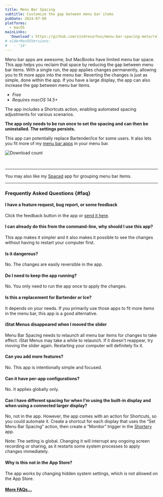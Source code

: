 ```yaml
---
title: Menu Bar Spacing
subtitle: Customize the gap between menu bar items
pubDate: 2024-07-09
platforms:
  - macOS
mainLinks:
  'Download': https://github.com/sindresorhus/menu-bar-spacing-meta/releases/latest/download/Menu.Bar.Spacing.zip
# olderMacOSVersions:
#   - '14'
---
```


Menu bar apps are awesome, but MacBooks have limited menu bar space. This app helps you reclaim that space by reducing the gap between menu bar items. With a single run, the app applies changes permanently, allowing you to fit more apps into the menu bar. Reverting the changes is just as simple, done within the app. If you have a large display, the app can also increase the gap between menu bar items.

- *Free*
- *Requires macOS 14.5+*

The app includes a Shortcuts action, enabling automated spacing adjustments for various scenarios.

**The app only needs to be run once to set the spacing and can then be uninstalled. The settings persists.**

This app can potentially replace Bartender/Ice for some users. It also lets you fit more of my [menu bar apps](/apps/menu-bar) in your menu bar.

![Download count](https://img.shields.io/github/downloads/sindresorhus/menu-bar-spacing-meta/total?color=3e65d0)

<br>

---

You may also like my [Spaced](/spaced) app for grouping menu bar items.

---

### Frequently Asked Questions {#faq}

#### I have a feature request, bug report, or some feedback

Click the feedback button in the app or [send it here](https://sindresorhus.com/feedback?product=Menu%20Bar%20Spacing&referrer=Website-FAQ).

#### I can already do this from the command-line, why should I use this app?

This app makes it simpler and it also makes it possible to see the changes without having to restart your computer first.

#### Is it dangerous?

No. The changes are easily reversible in the app.

#### Do I need to keep the app running?

No. You only need to run the app once to apply the changes.

#### Is this a replacement for Bartender or Ice?

It depends on your needs. If you primarily use those apps to fit more items in the menu bar, this app is a good alternative.

#### iStat Menus disappeared when I moved the slider

Menu Bar Spacing needs to relaunch all menu bar items for changes to take effect. iStat Menus may take a while to relaunch. If it doesn't reappear, try moving the slider again. Restarting your computer will definitely fix it.

#### Can you add more features?

No. This app is intentionally simple and focused.

#### Can it have per-app configurations?

No. It applies globally only.

#### Can I have different spacing for when I'm using the built-in display and when using a connected larger display?

No, not in the app. However, the app comes with an action for Shortcuts, so you could automate it. Create a shortcut for each display that uses the “Set Menu Bar Spacing” action, then create a “Monitor” trigger in the [Shortery](https://apps.apple.com/app/id1594183810) app.

Note: The setting is global. Changing it will interrupt any ongoing screen recording or sharing, as it restarts some system processes to apply changes immediately.

#### Why is this not in the App Store?

The app works by changing hidden system settings, which is not allowed on the App Store.

#### [More FAQs…](/apps/faq)

<!--

### Older Versions

- [1.0.0]() for macOS 14+
-->
